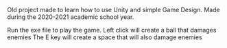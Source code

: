 Old project made to learn how to use Unity and simple Game Design.
Made during the 2020-2021 academic school year. 

Run the exe file to play the game.
Left click will create a ball that damages enemies 
The E key will create a space that will also damage enemies
